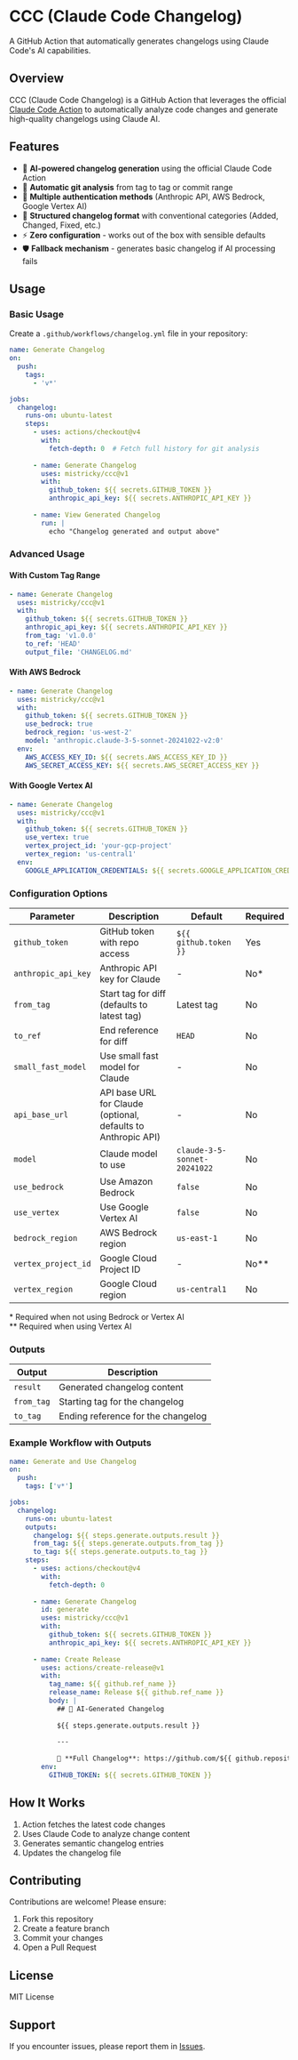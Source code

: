 # CCC (Claude Code Changelog)

A GitHub Action that automatically generates changelogs using Claude Code's AI capabilities.

## Overview

CCC (Claude Code Changelog) is a GitHub Action that leverages the official [Claude Code Action](https://github.com/anthropics/claude-code-action) to automatically analyze code changes and generate high-quality changelogs using Claude AI.

## Features

- 🤖 **AI-powered changelog generation** using the official Claude Code Action
- 📝 **Automatic git analysis** from tag to tag or commit range
- 🔄 **Multiple authentication methods** (Anthropic API, AWS Bedrock, Google Vertex AI)
- 🎯 **Structured changelog format** with conventional categories (Added, Changed, Fixed, etc.)
- ⚡ **Zero configuration** - works out of the box with sensible defaults
- 🛡️ **Fallback mechanism** - generates basic changelog if AI processing fails

## Usage

### Basic Usage

Create a `.github/workflows/changelog.yml` file in your repository:

```yaml
name: Generate Changelog
on:
  push:
    tags:
      - 'v*'

jobs:
  changelog:
    runs-on: ubuntu-latest
    steps:
      - uses: actions/checkout@v4
        with:
          fetch-depth: 0  # Fetch full history for git analysis
      
      - name: Generate Changelog
        uses: mistricky/ccc@v1
        with:
          github_token: ${{ secrets.GITHUB_TOKEN }}
          anthropic_api_key: ${{ secrets.ANTHROPIC_API_KEY }}
        
      - name: View Generated Changelog
        run: |
          echo "Changelog generated and output above"
```

### Advanced Usage

#### With Custom Tag Range

```yaml
- name: Generate Changelog
  uses: mistricky/ccc@v1
  with:
    github_token: ${{ secrets.GITHUB_TOKEN }}
    anthropic_api_key: ${{ secrets.ANTHROPIC_API_KEY }}
    from_tag: 'v1.0.0'
    to_ref: 'HEAD'
    output_file: 'CHANGELOG.md'
```

#### With AWS Bedrock

```yaml
- name: Generate Changelog
  uses: mistricky/ccc@v1
  with:
    github_token: ${{ secrets.GITHUB_TOKEN }}
    use_bedrock: true
    bedrock_region: 'us-west-2'
    model: 'anthropic.claude-3-5-sonnet-20241022-v2:0'
  env:
    AWS_ACCESS_KEY_ID: ${{ secrets.AWS_ACCESS_KEY_ID }}
    AWS_SECRET_ACCESS_KEY: ${{ secrets.AWS_SECRET_ACCESS_KEY }}
```

#### With Google Vertex AI

```yaml
- name: Generate Changelog
  uses: mistricky/ccc@v1
  with:
    github_token: ${{ secrets.GITHUB_TOKEN }}
    use_vertex: true
    vertex_project_id: 'your-gcp-project'
    vertex_region: 'us-central1'
  env:
    GOOGLE_APPLICATION_CREDENTIALS: ${{ secrets.GOOGLE_APPLICATION_CREDENTIALS }}
```

### Configuration Options

| Parameter | Description | Default | Required |
|-----------|-------------|---------|----------|
| `github_token` | GitHub token with repo access | `${{ github.token }}` | Yes |
| `anthropic_api_key` | Anthropic API key for Claude | - | No* |
| `from_tag` | Start tag for diff (defaults to latest tag) | Latest tag | No |
| `to_ref` | End reference for diff | `HEAD` | No |
| `small_fast_model` | Use small fast model for Claude | - | No |
| `api_base_url` | API base URL for Claude (optional, defaults to Anthropic API) | - | No |
| `model` | Claude model to use | `claude-3-5-sonnet-20241022` | No |
| `use_bedrock` | Use Amazon Bedrock | `false` | No |
| `use_vertex` | Use Google Vertex AI | `false` | No |
| `bedrock_region` | AWS Bedrock region | `us-east-1` | No |
| `vertex_project_id` | Google Cloud Project ID | - | No** |
| `vertex_region` | Google Cloud region | `us-central1` | No |

\* Required when not using Bedrock or Vertex AI  
\*\* Required when using Vertex AI

### Outputs

| Output | Description |
|--------|-------------|
| `result` | Generated changelog content |
| `from_tag` | Starting tag for the changelog |
| `to_tag` | Ending reference for the changelog |

### Example Workflow with Outputs

```yaml
name: Generate and Use Changelog
on:
  push:
    tags: ['v*']

jobs:
  changelog:
    runs-on: ubuntu-latest
    outputs:
      changelog: ${{ steps.generate.outputs.result }}
      from_tag: ${{ steps.generate.outputs.from_tag }}
      to_tag: ${{ steps.generate.outputs.to_tag }}
    steps:
      - uses: actions/checkout@v4
        with:
          fetch-depth: 0
      
      - name: Generate Changelog
        id: generate
        uses: mistricky/ccc@v1
        with:
          github_token: ${{ secrets.GITHUB_TOKEN }}
          anthropic_api_key: ${{ secrets.ANTHROPIC_API_KEY }}
      
      - name: Create Release
        uses: actions/create-release@v1
        with:
          tag_name: ${{ github.ref_name }}
          release_name: Release ${{ github.ref_name }}
          body: |
            ## 🤖 AI-Generated Changelog
            
            ${{ steps.generate.outputs.result }}
            
            ---
            
            🔗 **Full Changelog**: https://github.com/${{ github.repository }}/compare/${{ steps.generate.outputs.from_tag }}...${{ steps.generate.outputs.to_tag }}
        env:
          GITHUB_TOKEN: ${{ secrets.GITHUB_TOKEN }}
```

## How It Works

1. Action fetches the latest code changes
2. Uses Claude Code to analyze change content
3. Generates semantic changelog entries
4. Updates the changelog file

## Contributing

Contributions are welcome! Please ensure:

1. Fork this repository
2. Create a feature branch
3. Commit your changes
4. Open a Pull Request

## License

MIT License

## Support

If you encounter issues, please report them in [Issues](https://github.com/mistricky/ccc/issues).
